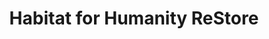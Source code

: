 ---
title: "Habitat for Humanity ReStore"
url: /mechanicsville/habitat-for-humanity-restore-stonewall-parkway/
shop: charity
---